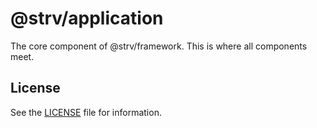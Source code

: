 # @strv/application

The core component of @strv/framework. This is where all components meet.

## License

See the [LICENSE](LICENSE) file for information.
